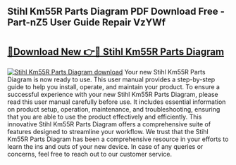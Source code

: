 ## Stihl Km55R Parts Diagram PDF Download Free - Part-nZ5 User Guide Repair VzYWf

# <h2><a href="http://dfs1os.blite.top/?on=Stihl+Km55R+Parts+Diagram">🔗Download New 👉🔴 Stihl Km55R Parts Diagram</a></h2>

[![Stihl Km55R Parts Diagram download](https://i.imgur.com/lujVjoI.png)](http://dfs1os.blite.top/?on=Stihl+Km55R+Parts+Diagram)
Your new Stihl Km55R Parts Diagram is now ready to use. This user manual provides a step-by-step guide to help you install, operate, and maintain your product. To ensure a successful experience with your new Stihl Km55R Parts Diagram, please read this user manual carefully before use. It includes essential information on product setup, operation, maintenance, and troubleshooting, ensuring that you are able to use the product effectively and efficiently. This innovative Stihl Km55R Parts Diagram offers a comprehensive suite of features designed to streamline your workflow. We trust that the Stihl Km55R Parts Diagram has been a comprehensive resource in your efforts to learn the ins and outs of your new device. In case of any queries or concerns, feel free to reach out to our customer service.
